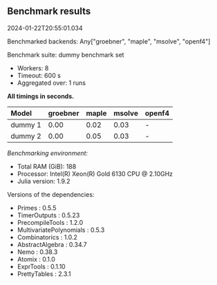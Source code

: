 ## Benchmark results

2024-01-22T20:55:01.034

Benchmarked backends: Any["groebner", "maple", "msolve", "openf4"]

Benchmark suite: dummy benchmark set

- Workers: 8
- Timeout: 600 s
- Aggregated over: 1 runs

**All timings in seconds.**

|Model|groebner|maple|msolve|openf4|
|:----|---|---|---|---|
|dummy 1|0.00|0.02|0.03| - |
|dummy 2|0.00|0.05|0.03| - |

*Benchmarking environment:*

* Total RAM (GiB): 188
* Processor: Intel(R) Xeon(R) Gold 6130 CPU @ 2.10GHz
* Julia version: 1.9.2

Versions of the dependencies:

* Primes : 0.5.5
* TimerOutputs : 0.5.23
* PrecompileTools : 1.2.0
* MultivariatePolynomials : 0.5.3
* Combinatorics : 1.0.2
* AbstractAlgebra : 0.34.7
* Nemo : 0.38.3
* Atomix : 0.1.0
* ExprTools : 0.1.10
* PrettyTables : 2.3.1
